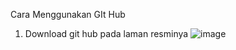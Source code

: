 Cara Menggunakan GIt Hub

1. Download git hub pada laman resminya
![image](https://user-images.githubusercontent.com/115474879/196041408-a5385ba6-31db-4042-9638-77a9a0bd8ab4.png)


